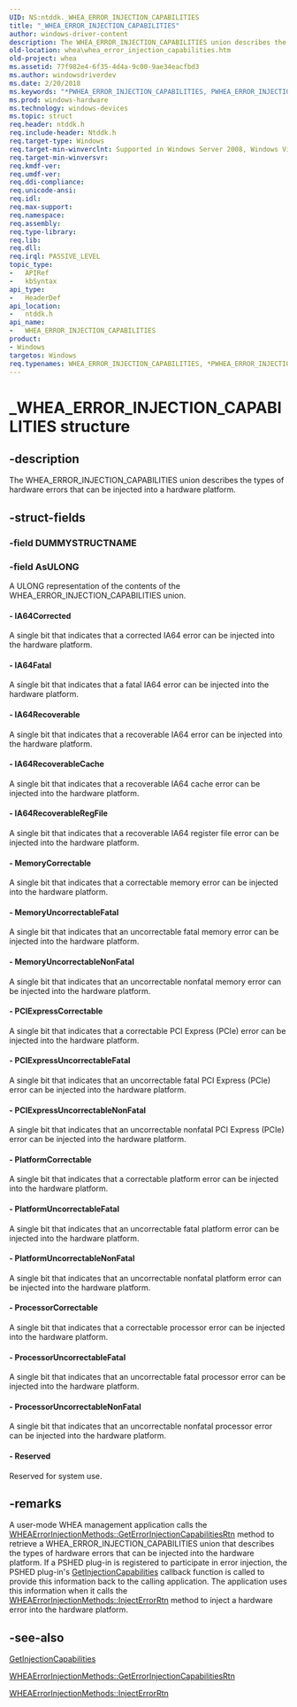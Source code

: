 ```yaml
---
UID: NS:ntddk._WHEA_ERROR_INJECTION_CAPABILITIES
title: "_WHEA_ERROR_INJECTION_CAPABILITIES"
author: windows-driver-content
description: The WHEA_ERROR_INJECTION_CAPABILITIES union describes the types of hardware errors that can be injected into a hardware platform.
old-location: whea\whea_error_injection_capabilities.htm
old-project: whea
ms.assetid: 77f982e4-6f35-4d4a-9c00-9ae34eacfbd3
ms.author: windowsdriverdev
ms.date: 2/20/2018
ms.keywords: "*PWHEA_ERROR_INJECTION_CAPABILITIES, PWHEA_ERROR_INJECTION_CAPABILITIES, PWHEA_ERROR_INJECTION_CAPABILITIES union pointer [WHEA Drivers and Applications], WHEA_ERROR_INJECTION_CAPABILITIES, WHEA_ERROR_INJECTION_CAPABILITIES union [WHEA Drivers and Applications], _WHEA_ERROR_INJECTION_CAPABILITIES, ntddk/PWHEA_ERROR_INJECTION_CAPABILITIES, ntddk/WHEA_ERROR_INJECTION_CAPABILITIES, whea.whea_error_injection_capabilities, whearef_f040c2a7-cded-4903-a19c-c1163870c010.xml"
ms.prod: windows-hardware
ms.technology: windows-devices
ms.topic: struct
req.header: ntddk.h
req.include-header: Ntddk.h
req.target-type: Windows
req.target-min-winverclnt: Supported in Windows Server 2008, Windows Vista SP1, and later versions of Windows.
req.target-min-winversvr: 
req.kmdf-ver: 
req.umdf-ver: 
req.ddi-compliance: 
req.unicode-ansi: 
req.idl: 
req.max-support: 
req.namespace: 
req.assembly: 
req.type-library: 
req.lib: 
req.dll: 
req.irql: PASSIVE_LEVEL
topic_type:
-	APIRef
-	kbSyntax
api_type:
-	HeaderDef
api_location:
-	ntddk.h
api_name:
-	WHEA_ERROR_INJECTION_CAPABILITIES
product:
- Windows
targetos: Windows
req.typenames: WHEA_ERROR_INJECTION_CAPABILITIES, *PWHEA_ERROR_INJECTION_CAPABILITIES
---
```


# _WHEA_ERROR_INJECTION_CAPABILITIES structure


## -description


The WHEA_ERROR_INJECTION_CAPABILITIES union describes the types of hardware errors that can be injected into a hardware platform.


## -struct-fields




### -field DUMMYSTRUCTNAME

 


### -field AsULONG

A ULONG representation of the contents of the WHEA_ERROR_INJECTION_CAPABILITIES union.


#### - IA64Corrected

A single bit that indicates that a corrected IA64 error can be injected into the hardware platform.


#### - IA64Fatal

A single bit that indicates that a fatal IA64 error can be injected into the hardware platform.


#### - IA64Recoverable

A single bit that indicates that a recoverable IA64 error can be injected into the hardware platform.


#### - IA64RecoverableCache

A single bit that indicates that a recoverable IA64 cache error can be injected into the hardware platform.


#### - IA64RecoverableRegFile

A single bit that indicates that a recoverable IA64 register file error can be injected into the hardware platform.


#### - MemoryCorrectable

A single bit that indicates that a correctable memory error can be injected into the hardware platform.


#### - MemoryUncorrectableFatal

A single bit that indicates that an uncorrectable fatal memory error can be injected into the hardware platform.


#### - MemoryUncorrectableNonFatal

A single bit that indicates that an uncorrectable nonfatal memory error can be injected into the hardware platform.


#### - PCIExpressCorrectable

A single bit that indicates that a correctable PCI Express (PCIe) error can be injected into the hardware platform.


#### - PCIExpressUncorrectableFatal

A single bit that indicates that an uncorrectable fatal PCI Express (PCIe) error can be injected into the hardware platform.


#### - PCIExpressUncorrectableNonFatal

A single bit that indicates that an uncorrectable nonfatal PCI Express (PCIe) error can be injected into the hardware platform.


#### - PlatformCorrectable

A single bit that indicates that a correctable platform error can be injected into the hardware platform.


#### - PlatformUncorrectableFatal

A single bit that indicates that an uncorrectable fatal platform error can be injected into the hardware platform.


#### - PlatformUncorrectableNonFatal

A single bit that indicates that an uncorrectable nonfatal platform error can be injected into the hardware platform.


#### - ProcessorCorrectable

A single bit that indicates that a correctable processor error can be injected into the hardware platform.


#### - ProcessorUncorrectableFatal

A single bit that indicates that an uncorrectable fatal processor error can be injected into the hardware platform.


#### - ProcessorUncorrectableNonFatal

A single bit that indicates that an uncorrectable nonfatal processor error can be injected into the hardware platform.


#### - Reserved

Reserved for system use.


## -remarks



A user-mode WHEA management application calls the <a href="https://msdn.microsoft.com/library/windows/hardware/ff559516">WHEAErrorInjectionMethods::GetErrorInjectionCapabilitiesRtn</a> method to retrieve a WHEA_ERROR_INJECTION_CAPABILITIES union that describes the types of hardware errors that can be injected into the hardware platform. If a PSHED plug-in is registered to participate in error injection, the PSHED plug-in's <a href="https://msdn.microsoft.com/8cb19677-11b8-4594-b4dd-ebd00fae07d4">GetInjectionCapabilities</a> callback function is called to provide this information back to the calling application. The application uses this information when it calls the <a href="https://msdn.microsoft.com/library/windows/hardware/ff559518">WHEAErrorInjectionMethods::InjectErrorRtn</a> method to inject a hardware error into the hardware platform.




## -see-also




<a href="https://msdn.microsoft.com/8cb19677-11b8-4594-b4dd-ebd00fae07d4">GetInjectionCapabilities</a>



<a href="https://msdn.microsoft.com/library/windows/hardware/ff559516">WHEAErrorInjectionMethods::GetErrorInjectionCapabilitiesRtn</a>



<a href="https://msdn.microsoft.com/library/windows/hardware/ff559518">WHEAErrorInjectionMethods::InjectErrorRtn</a>
 

 

